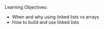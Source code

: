 Learning Objectives:

- When and why using linked lists vs arrays
- How to build and use linked lists